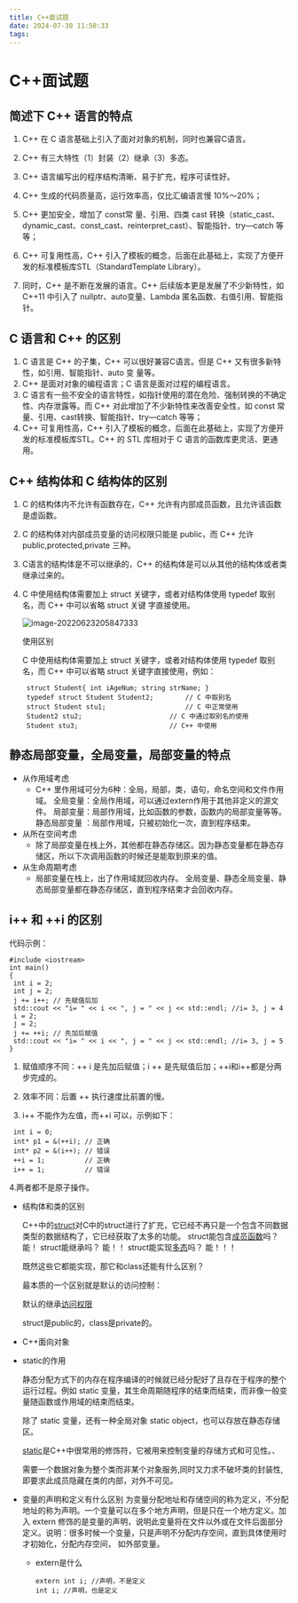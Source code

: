 ```yaml
---
title: C++面试题
date: 2024-07-30 11:50:33
tags:
---
```

# C++面试题

## 简述下 C++ 语言的特点

1. C++ 在 C 语言基础上引入了面对对象的机制，同时也兼容C语言。

2. C++ 有三大特性（1）封装（2）继承（3）多态。

3. C++ 语言编写出的程序结构清晰、易于扩充，程序可读性好。

4. C++ 生成的代码质量高，运行效率高，仅比汇编语言慢 10%～20%；

5. C++ 更加安全，增加了 const常 量、引用、四类 cast 转换（static_cast、dynamic_cast、const_cast、reinterpret_cast）、智能指针、try—catch 等等；

6. C++ 可复用性高，C++ 引入了模板的概念，后面在此基础上，实现了方便开发的标准模板库STL（StandardTemplate Library）。

7. 同时，C++ 是不断在发展的语言。C++ 后续版本更是发展了不少新特性，如 C++11 中引入了 nullptr、auto变量、Lambda 匿名函数、右值引用、智能指针。

## C 语言和 C++ 的区别

1. C 语言是 C++ 的子集，C++ 可以很好兼容C语言。但是 C++ 又有很多新特性，如引用、智能指针、auto 变
   量等。
2. C++ 是面对对象的编程语言；C 语言是面对过程的编程语言。
3. C 语言有一些不安全的语言特性，如指针使用的潜在危险、强制转换的不确定性、内存泄露等。而 C++ 对此增加了不少新特性来改善安全性，如 const 常量、引用、cast转换、智能指针、try—catch 等等；
4. C++ 可复用性高，C++ 引入了模板的概念，后面在此基础上，实现了方便开发的标准模板库STL。C++ 的
   STL 库相对于 C 语言的函数库更灵活、更通用。

## C++ 结构体和 C 结构体的区别

1. C 的结构体内不允许有函数存在，C++ 允许有内部成员函数，且允许该函数是虚函数。

2. C 的结构体对内部成员变量的访问权限只能是 public，而 C++ 允许 public,protected,private 三种。

3. C语言的结构体是不可以继承的，C++ 的结构体是可以从其他的结构体或者类继承过来的。

4. C 中使用结构体需要加上 struct 关键字，或者对结构体使用 typedef 取别名，而 C++ 中可以省略 struct 关键
   字直接使用。

   ![image-20220623205847333](C:\Users\JialinLee\AppData\Roaming\Typora\typora-user-images\image-20220623205847333.png)

   使用区别

   C 中使用结构体需要加上 struct 关键字，或者对结构体使用 typedef 取别名，而 C++ 中可以省略 struct 关键字直接使用，例如：

   ```
    struct Student{ int iAgeNum; string strName; }
    typedef struct Student Student2; 		// C 中取别名
    struct Student stu1; 					// C 中正常使用
    Student2 stu2; 						// C 中通过取别名的使用
    Student stu3; 						// C++ 中使用
   ```

## 静态局部变量，全局变量，局部变量的特点

- 从作用域考虑
  - C++ 里作用域可分为6种：全局，局部，类，语句，命名空间和文件作用域。
    全局变量：全局作用域，可以通过extern作用于其他非定义的源文件。
    局部变量：局部作用域，比如函数的参数，函数内的局部变量等等。
    静态局部变量 ：局部作用域，只被初始化一次，直到程序结束。
- 从所在空间考虑
  - 除了局部变量在栈上外，其他都在静态存储区。因为静态变量都在静态存储区，所以下次调用函数的时候还是能取到原来的值。
- 从生命周期考虑
  - 局部变量在栈上，出了作用域就回收内存。
    全局变量、静态全局变量、静态局部变量都在静态存储区，直到程序结束才会回收内存。

## i++ 和 ++i 的区别

代码示例：

```
#include <iostream>
int main()
{
 int i = 2;
 int j = 2;
 j += i++; // 先赋值后加
 std::cout << "i= " << i << ", j = " << j << std::endl; //i= 3, j = 4
 i = 2;
 j = 2;
 j += ++i; // 先加后赋值
 std::cout << "i= " << i << ", j = " << j << std::endl; //i= 3, j = 5
}
```

1. 赋值顺序不同：++ i 是先加后赋值；i ++ 是先赋值后加；++i和i++都是分两步完成的。

2. 效率不同：后置 ++ 执行速度比前置的慢。

3. i++ 不能作为左值，而++i 可以，示例如下：

```
 int i = 0;
 int* p1 = &(++i); // 正确
 int* p2 = &(i++); // 错误
 ++i = 1; 	  	   // 正确
 i++ = 1; 		   // 错误
```

 4.两者都不是原子操作。

- 结构体和类的区别

  C++中的[struct](https://so.csdn.net/so/search?q=struct&spm=1001.2101.3001.7020)对C中的struct进行了扩充，它已经不再只是一个包含不同数据类型的数据结构了，它已经获取了太多的功能。
  struct能包含[成员函数](https://so.csdn.net/so/search?q=成员函数&spm=1001.2101.3001.7020)吗？ 能！
  struct能继承吗？ 能！！
  struct能实现[多态](https://so.csdn.net/so/search?q=多态&spm=1001.2101.3001.7020)吗？ 能！！！

  既然这些它都能实现，那它和class还能有什么区别？

  最本质的一个区别就是默认的访问控制：

  默认的继承[访问权限](https://so.csdn.net/so/search?q=访问权限&spm=1001.2101.3001.7020)

  struct是public的，class是private的。

- C++面向对象

- static的作用

  静态分配方式下的内存在程序编译的时候就已经分配好了且存在于程序的整个运行过程。例如 static 变量，其生命周期随程序的结束而结束，而非像一般变量随函数或作用域的结束而结束。

  除了 static 变量，还有一种全局对象 static object，也可以存放在静态存储区。

  [static](https://so.csdn.net/so/search?q=static&spm=1001.2101.3001.7020)是C++中很常用的修饰符，它被用来控制变量的存储方式和可见性。、

  需要一个数据对象为整个类而非某个对象服务,同时又力求不破坏类的封装性,即要求此成员隐藏在类的内部，对外不可见。

- 变量的声明和定义有什么区别
  为变量分配地址和存储空间的称为定义，不分配地址的称为声明。一个变量可以在多个地方声明，但是只在一个地方定义。加入 extern 修饰的是变量的声明，说明此变量将在文件以外或在文件后面部分定义。说明：很多时候一个变量，只是声明不分配内存空间，直到具体使用时才初始化，分配内存空间，
  如外部变量。

  - extern是什么

    ```
    extern int i; //声明，不是定义
    int i; //声明，也是定义
    ```

    

    